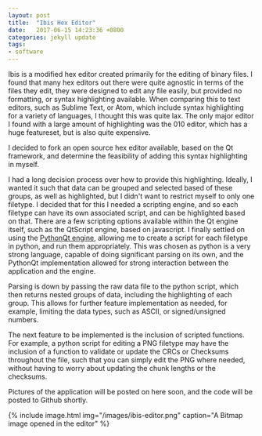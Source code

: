 ```yaml
---
layout: post
title:  "Ibis Hex Editor"
date:   2017-06-15 14:23:36 +0800
categories: jekyll update
tags:
- software
---
```

<link rel="stylesheet" href="{{base_url}}/css/main.css">
Ibis is a modified hex editor created primarily for the editing of binary files.
I found that many hex editors out there were quite agnostic in terms of the files they edit, they were designed to edit any file easily, but provided no formatting, or syntax highlighting available. When comparing this to text editors, such as Sublime Text, or Atom, which include syntax highlighting for a variety of languages, I thought this was quite lax. The only major editor I found with a large amount of highlighting was the 010 editor, which has a huge featureset, but is also quite expensive. 

I decided to fork an open source hex editor available, based on the Qt framework, and determine the feasibility of adding this syntax highlighting in myself.

I had a long decision process over how to provide this highlighting. Ideally, I wanted it such that data can be grouped and selected based of these groups, as well as highlighted, but I didn't want to restrict myself to only one filetype. I decided that for this I needed a scripting engine, and so each filetype can have its own associated script, and can be highlighted based on that. There are a few scripting options available within the Qt engine itself, such as the QtScript engine, based on javascript. I finally settled on using the [PythonQt engine](http://pythonqt.sourceforge.net/index.html), allowing me to create a script for each filetype in python, and run them appropriately. This was chosen as python is a very strong language, capable of doing significant parsing on its own, and the PythonQt implementation allowed for strong interaction between the application and the engine.

Parsing is down by passing the raw data file to the python script, which then returns nested groups of data, including the highlighting of each group. This allows for further feature implementation as needed, for example, limiting the data types, such as ASCII, or signed/unsigned numbers. 

The next feature to be implemented is the inclusion of scripted functions. For example, a python script for editing a PNG filetype may have the inclusion of a function to validate or update the CRCs or Checksums throughout the file, such that you can simply edit the PNG where needed, without having to worry about updating the chunk lengths or the checksums.

Pictures of the application will be posted on here soon, and the code will be posted to Github shortly.

{% include image.html
            img="/images/ibis-editor.png"
            caption="A Bitmap image opened in the editor" %}